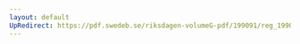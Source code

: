 ```yaml
---
layout: default
UpRedirect: https://pdf.swedeb.se/riksdagen-volumeG-pdf/199091/reg_199091/reg_199091_0067.pdf
---
```

